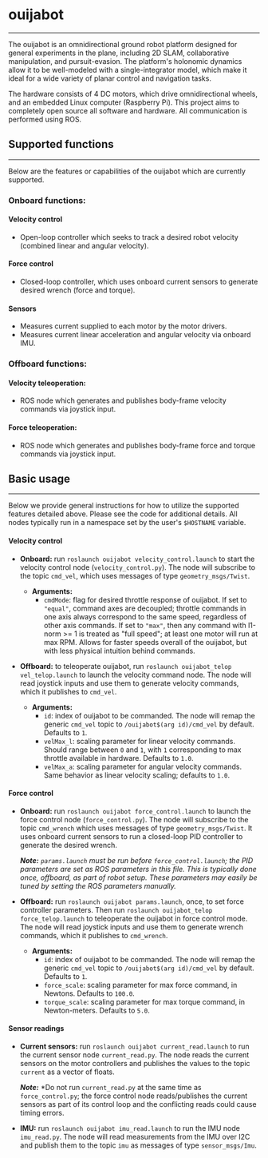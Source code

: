 # ouijabot
________________

The ouijabot is an omnidirectional ground robot platform designed for general experiments in the plane, including 2D SLAM, collaborative manipulation, and pursuit-evasion. The platform's holonomic dynamics allow it to be well-modeled with a single-integrator model, which make it ideal for a wide variety of planar control and navigation tasks.

The hardware consists of 4 DC motors, which drive omnidirectional wheels, and an embedded Linux computer (Raspberry Pi). This project aims to completely open source all software and hardware. All communication is performed using ROS.

## Supported functions
---
Below are the features or capabilities of the ouijabot which
are currently supported.

### Onboard functions:
#### Velocity control
* Open-loop controller which seeks to track a desired robot velocity
  (combined linear and angular velocity).

#### Force control
* Closed-loop controller, which uses onboard current sensors to
  generate desired wrench (force and torque).

#### Sensors
* Measures current supplied to each motor by the motor drivers.
* Measures current linear acceleration and angular velocity via onboard IMU.

### Offboard functions:
#### Velocity teleoperation:
* ROS node which generates and publishes body-frame velocity
  commands via joystick input.

#### Force teleoperation:
* ROS node which generates and publishes body-frame force and torque commands
  via joystick input.


## Basic usage
---
Below we provide general instructions for how to utilize the supported features detailed above. Please see the code for additional details. All nodes typically run in a namespace set by the user's `$HOSTNAME` variable.

#### Velocity control
* **Onboard:** run `roslaunch ouijabot velocity_control.launch` to start the velocity control node (`velocity_control.py`). The node will subscribe to the topic `cmd_vel`, which uses messages of type `geometry_msgs/Twist`.
  * **Arguments:**
    * `cmdMode`: flag for desired throttle response of ouijabot. If set to `"equal"`, command axes are decoupled; throttle commands in one axis always correspond to the same speed, regardless of other axis commands. If set to `"max"`, then any command with l1-norm >= 1 is treated as "full speed"; at least one motor will run at max RPM. Allows for faster speeds overall of the ouijabot, but with less physical intuition behind commands.


* **Offboard:** to teleoperate ouijabot, run `roslaunch ouijabot_telop vel_telop.launch` to launch the velocity command node. The node will read joystick inputs and use them to generate velocity commands, which it publishes to `cmd_vel`.
  * **Arguments:**
    * `id`: index of ouijabot to be commanded. The node will remap the generic `cmd_vel` topic to `/ouijabot$(arg id)/cmd_vel` by default. Defaults to `1`.
    * `velMax_l`: scaling parameter for linear velocity commands. Should range between `0` and `1`, with `1` corresponding to max throttle available in hardware. Defaults to `1.0`.
    * `velMax_a`: scaling parameter for angular velocity commands. Same behavior as linear velocity scaling; defaults to `1.0`.


#### Force control
* **Onboard:** run `roslaunch ouijabot force_control.launch` to launch the force control node (`force_control.py`). The node will subscribe to the topic `cmd_wrench` which uses messages of type `geometry_msgs/Twist`. It uses onboard current sensors to run a closed-loop PID controller to generate the desired wrench.

    __*Note:*__ *`params.launch` must be run before `force_control.launch`; the PID parameters are set as ROS parameters in this file. This is typically done once, offboard, as part of robot setup. These parameters may easily be tuned by setting the ROS parameters manually.*

* **Offboard:** run `roslaunch ouijabot params.launch`, once, to set force controller parameters. Then run `roslaunch ouijabot_telop force_telop.launch` to teleoperate the ouijabot in force control mode. The node will read joystick inputs and use them to generate wrench commands, which it publishes to `cmd_wrench`.
  * **Arguments:**
    * `id`: index of ouijabot to be commanded. The node will remap the generic `cmd_vel` topic to `/ouijabot$(arg id)/cmd_vel` by default. Defaults to `1`.
    * `force_scale`: scaling parameter for max force command, in Newtons. Defaults to `100.0`.
    * `torque_scale`: scaling parameter for max torque command, in Newton-meters. Defaults to `5.0`.

#### Sensor readings
* **Current sensors:** run `roslaunch ouijabot current_read.launch` to run the current sensor node `current_read.py`. The node reads the current sensors on the motor controllers and publishes the values to the topic `current` as a vector of floats.

    __*Note:*__ *Do not run `current_read.py` at the same time as `force_control.py`; the force control node reads/publishes the current sensors as part of its control loop and the conflicting reads could cause timing errors.

* **IMU:** run `roslaunch ouijabot imu_read.launch` to run the IMU node `imu_read.py`. The node will read measurements from the IMU over I2C and publish them to the topic `imu` as messages of type `sensor_msgs/Imu`.
